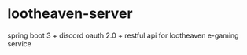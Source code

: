# lootheaven-server
spring boot 3 + discord oauth 2.0 + restful api for lootheaven e-gaming service

